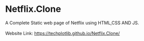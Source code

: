 # Netflix.Clone


A Complete Static web page of Netflix using  HTML,CSS AND JS.<br><br>
Website Link: https://techplotlib.github.io/Netflix.Clone/

